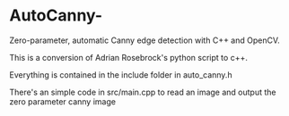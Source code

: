# AutoCanny-
Zero-parameter, automatic Canny edge detection with C++ and OpenCV.

This is a conversion of Adrian Rosebrock's python script to c++.

Everything is contained in the include folder in auto_canny.h

There's an simple code in src/main.cpp to read an image and output the
zero parameter canny image
